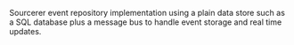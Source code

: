 Sourcerer event repository implementation using a plain data store such as a SQL database plus a message bus
to handle event storage and real time updates.
